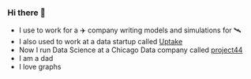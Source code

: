 ### Hi there 👋

- I use to work for a ✈️ company writing models and simulations for 🛰
- I also used to work at a data startup called [Uptake](www.uptake.com)
- Now I run Data Science at a Chicago Data company called [project44](https://www.project44.com/)
- I am a dad
- I love graphs
